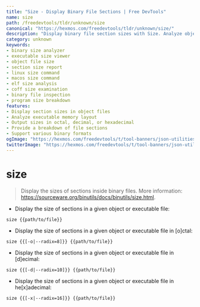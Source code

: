 ```yaml
---
title: "Size - Display Binary File Sections | Free DevTools"
name: size
path: /freedevtools/tldr/unknown/size
canonical: "https://hexmos.com/freedevtools/tldr/unknown/size/"
description: "Display binary file section sizes with Size. Analyze object and executable files to determine memory layout. Free online tool, no registration required."
category: unknown
keywords:
- binary size analyzer
- executable size viewer
- object file size
- section size report
- linux size command
- macos size command
- elf size analysis
- coff size examination
- binary file inspection
- program size breakdown
features:
- Display section sizes in object files
- Analyze executable memory layout
- Output sizes in octal, decimal, or hexadecimal
- Provide a breakdown of file sections
- Support various binary formats
ogImage: "https://hexmos.com/freedevtools/t/tool-banners/json-utilities-banner.png"
twitterImage: "https://hexmos.com/freedevtools/t/tool-banners/json-utilities-banner.png"
---
```


# size

> Display the sizes of sections inside binary files.
> More information: <https://sourceware.org/binutils/docs/binutils/size.html>.

- Display the size of sections in a given object or executable file:

`size {{path/to/file}}`

- Display the size of sections in a given object or executable file in [o]ctal:

`size {{[-o|--radix=8]}} {{path/to/file}}`

- Display the size of sections in a given object or executable file in [d]ecimal:

`size {{[-d|--radix=10]}} {{path/to/file}}`

- Display the size of sections in a given object or executable file in he[x]adecimal:

`size {{[-x|--radix=16]}} {{path/to/file}}`
